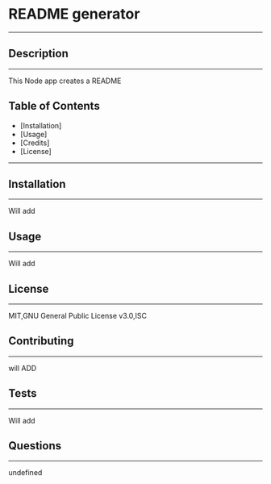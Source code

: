 
# README generator 
___

## Description
___

This Node app creates a README 

## Table of Contents 
- [Installation]
- [Usage]
- [Credits]
- [License]
___

## Installation
___

Will add

## Usage

___

Will add

## License

___

MIT,GNU General Public License v3.0,ISC 

## Contributing

___

will ADD

## Tests 

___

Will add

## Questions 

___

undefined

